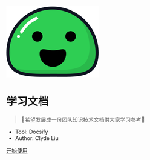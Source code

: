 <!-- _coverpage.md -->

<!-- 封面页 -->

![ICON](/images/icon.svg)

# 学习文档

> 💪希望发展成一份团队知识技术文档供大家学习参考💪

- Tool: Docsify
- Author: Clyde Liu

[开始使用](/README.md)
